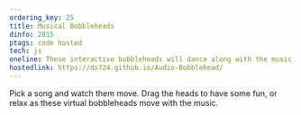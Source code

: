 ```yaml
---
ordering_key: 25
title: Musical Bobbleheads
dinfo: 2015
ptags: code hosted
tech: js
oneline: These interactive bobbleheads will dance along with the music.
hostedlink: https://dx724.github.io/Audio-Bobblehead/
---
```

Pick a song and watch them move. Drag the heads to have some fun, or relax as these virtual bobbleheads move with the music.